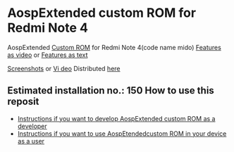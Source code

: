 AospExtended custom ROM for Redmi Note 4
==============================

AospExtended [Custom ROM](https://beebom.com/best-custom-roms-android-phones/) for Redmi Note 4(code name mido)
[Features as video](https://www.youtube.com/watch?v=KuQ9jIVmOXY) or [Features as text](https://forum.xda-developers.com/t/rom-11-0-aospextended-rom-v8-0-unofficial-surya.4202905/)

[Screenshots](https://t.me/Apon77Mido/5270) or [Vi
deo](https://www.youtube.com/watch?v=KuQ9jIVmOXY)
Distributed [here](https://t.me/rn4downloads/4885)

Estimated installation no.: 150
How to use this reposit
-------------------
* [Instructions if you want to develop AospExtended custom ROM as a developer](https://github.com/Apon77/mido-AospExtended-Apon77/blob/main/Instructions%20for%20developers.md)
* [Instructions if you want to use AospEtendedcustom ROM in your device as a user](https://github.com/Apon77/mido-AospExtended-Apon77/blob/main/Instructions%20for%20users.md)
